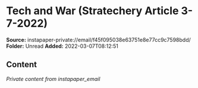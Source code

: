 # Tech and War (Stratechery Article 3-7-2022)

**Source:** instapaper-private://email/f45f095038e63751e8e77cc9c7598bdd/
**Folder:** Unread
**Added:** 2022-03-07T08:12:51




## Content
*Private content from instapaper_email*
